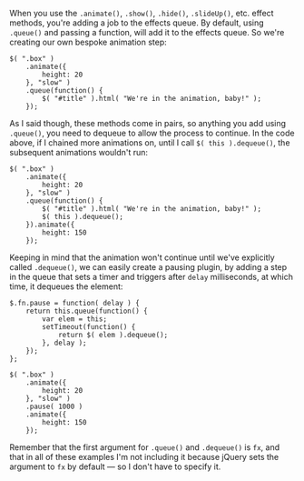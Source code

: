 <script>{
	"title": "Queue & Dequeue Explained",
	"level": "advanced",
	"source": "http://jqueryfordesigners.com/api-queue-dequeue/"
}</script>

When you use the `.animate()`, `.show()`, `.hide()`, `.slideUp()`, etc. effect methods, you're adding a job to the effects queue. By default, using `.queue()` and passing a function, will add it to the effects queue. So we're creating our own bespoke animation step:

```
$( ".box" )
	.animate({
		height: 20
	}, "slow" )
	.queue(function() {
		$( "#title" ).html( "We're in the animation, baby!" );
	});
```

As I said though, these methods come in pairs, so anything you add using `.queue()`, you need to dequeue to allow the process to continue. In the code above, if I chained more animations on, until I call `$( this ).dequeue()`, the subsequent animations wouldn't run:

```
$( ".box" )
	.animate({
		height: 20
	}, "slow" )
	.queue(function() {
		$( "#title" ).html( "We're in the animation, baby!" );
		$( this ).dequeue();
	}).animate({
		height: 150
	});
```

Keeping in mind that the animation won't continue until we've explicitly called `.dequeue()`, we can easily create a pausing plugin, by adding a step in the queue that sets a timer and triggers after `delay` milliseconds, at which time, it dequeues the element:

```
$.fn.pause = function( delay ) {
	return this.queue(function() {
		var elem = this;
		setTimeout(function() {
			return $( elem ).dequeue();
		}, delay );
	});
};

$( ".box" )
	.animate({
		height: 20
	}, "slow" )
	.pause( 1000 )
	.animate({
		height: 150
	});
```

Remember that the first argument for `.queue()` and `.dequeue()` is `fx`, and that in all of these examples I'm not including it because jQuery sets the argument to `fx` by default — so I don't have to specify it.
